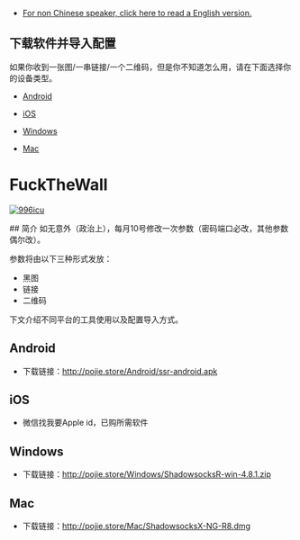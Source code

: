 
- [For non Chinese speaker, click here to read a English version.](/README_EN.md)
## 下载软件并导入配置
如果你收到一张图/一串链接/一个二维码，但是你不知道怎么用，请在下面选择你的设备类型。

- [Android](#Android)

- [iOS](#iOS)

- [Windows](#Windows)

- [Mac](#Mac)

# FuckTheWall
<p>
  <a href="https://github.com/996icu/996.ICU/blob/master/LICENSE_CN">
    <img alt="996icu" src="https://img.shields.io/badge/license-NPL%20%28The%20996%20Prohibited%20License%29-blue.svg">
  </a>
</p>
## 简介
如无意外（政治上），每月10号修改一次参数（密码端口必改，其他参数偶尔改）。

参数将由以下三种形式发放：

- 黑图
- 链接
- 二维码

下文介绍不同平台的工具使用以及配置导入方式。

## Android

- 下载链接：http://pojie.store/Android/ssr-android.apk

## iOS

- 微信找我要Apple id，已购所需软件

## Windows

- 下载链接：http://pojie.store/Windows/ShadowsocksR-win-4.8.1.zip

## Mac

- 下载链接：http://pojie.store/Mac/ShadowsocksX-NG-R8.dmg
